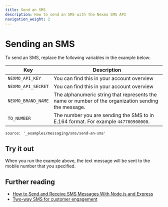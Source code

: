 ```yaml
---
title: Send an SMS
description: How to send an SMS with the Nexmo SMS API
navigation_weight: 2
---
```


# Sending an SMS

To send an SMS, replace the following variables in the example below:

Key | Description
-- | --
`NEXMO_API_KEY` | You can find this in your account overview
`NEXMO_API_SECRET` | You can find this in your account overview
`NEXMO_BRAND_NAME` | The alphanumeric string that represents the name or number of the organization sending the message.
`TO_NUMBER` | The number you are sending the SMS to in E.164  format. For example `447700900000`.


```code_snippets
source: '_examples/messaging/sms/send-an-sms'
```
## Try it out

When you run the example above, the text message will be sent to the mobile number that you specified.

## Further reading

* [How to Send and Receive SMS Messages With Node.js and Express](https://www.nexmo.com/blog/2019/09/16/how-to-send-and-receive-sms-messages-with-node-js-and-express-dr)
* [Two-way SMS for customer engagement](/tutorials/two-way-sms-for-customer-engagement)
